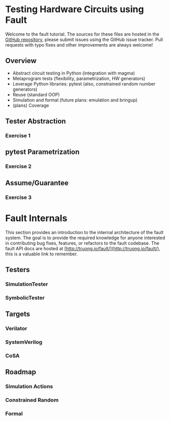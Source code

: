 # Testing Hardware Circuits using Fault

Welcome to the fault tutorial. The sources for these files are hosted in the
[GitHub repository](https://github.com/leonardt/fault), please submit issues
using the GitHub issue tracker.  Pull requests with typo fixes and other
improvements are always welcome!

## Overview
* Abstract circuit testing in Python (integration with magma)
* Metaprogram tests (flexibility, parametrization, HW generators)
* Leverage Python libraries: pytest (also, constrained random number generators)
* Reuse (standard OOP)
* Simulation and formal (future plans: emulation and bringup)
* (plans) Coverage

## Tester Abstraction
### Exercise 1

## pytest Parametrization
### Exercise 2

## Assume/Guarantee
### Exercise 3

# Fault Internals
This section provides an introduction to the internal architecture of the fault
system.  The goal is to provide the required knowledge for anyone interested in
contributing bug fixes, features, or refactors to the fault codebase.  The
fault API docs are hosted at
[http://truong.io/fault/](http://truong.io/fault/), this is a valuable link to
remember.

## Testers
### SimulationTester
### SymbolicTester

## Targets
### Verilator
### SystemVerilog
### CoSA

## Roadmap
### Simulation Actions
### Constrained Random
### Formal
